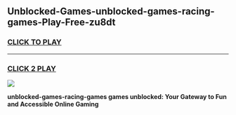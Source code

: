 
## Unblocked-Games-unblocked-games-racing-games-Play-Free-zu8dt
<h3>
<a href="https://premium76.site?title=unblocked-games-racing-games&ref=15A">CLICK TO PLAY</a></h3>
<hr>

<h3>
<a href="https://premium76.site?title=unblocked-games-racing-games&ref=15A">CLICK 2 PLAY</a>
  
</h3>

<a href="https://premium76.site?title=unblocked-games-racing-games&ref=15A"><img src="https://clearcache.store/games.png"></a>


**unblocked-games-racing-games games unblocked: Your Gateway to Fun and Accessible Online Gaming**
